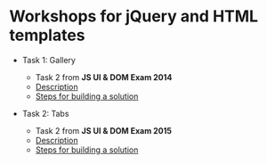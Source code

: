 # Workshops for jQuery and HTML templates

- Task 1: Gallery
  - Task 2 from **JS UI & DOM Exam 2014**
  - [Description](gallery/task)
  - [Steps for building a solution](gallery)

- Task 2: Tabs
  - Task 2 from **JS UI & DOM Exam 2015**
  - [Description](datepicker/task)
  - [Steps for building a solution](datepicker)